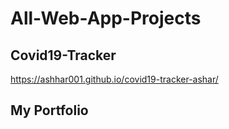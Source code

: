 # All-Web-App-Projects


## Covid19-Tracker
https://ashhar001.github.io/covid19-tracker-ashar/

## My Portfolio
